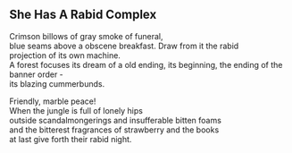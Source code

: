 She Has A Rabid Complex
-----------------------
Crimson billows of gray smoke of funeral,  
blue seams above a obscene breakfast. Draw from it the rabid  
projection of its own machine.  
A forest focuses its dream of a old ending, its beginning, the ending of the banner order -  
its blazing cummerbunds.  
  
Friendly, marble peace!  
When the jungle is full of lonely hips  
outside scandalmongerings and insufferable bitten foams  
and the bitterest fragrances of strawberry and the books  
at last give forth their rabid night.  
